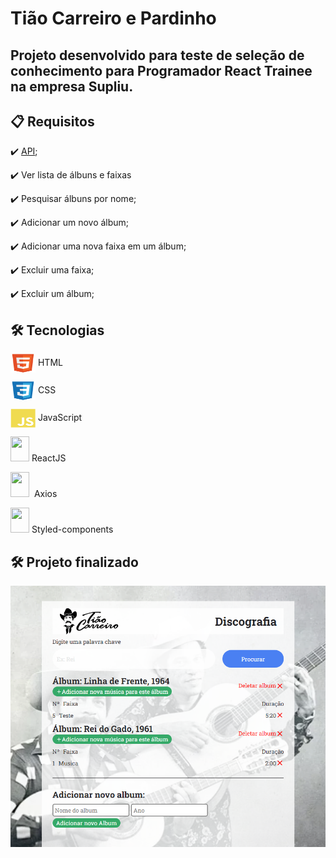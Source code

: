 # Tião Carreiro e Pardinho

## Projeto desenvolvido para teste de seleção de conhecimento para Programador React Trainee na empresa Supliu.

## 📋 Requisitos

✔️ [API](https://tiao.supliu.com.br/);

✔️ Ver lista de álbuns e faixas

✔️ Pesquisar álbuns por nome;

✔️ Adicionar um novo álbum;

✔️ Adicionar uma nova faixa em um álbum;

✔️ Excluir uma faixa;

✔️ Excluir um álbum;

## 🛠 Tecnologias

<img align="center" alt="Celi-HTML" height="30" width="40" src="https://raw.githubusercontent.com/devicons/devicon/master/icons/html5/html5-original.svg"> HTML

<img align="center" alt="Celi-CSS" height="30" width="40" src="https://raw.githubusercontent.com/devicons/devicon/master/icons/css3/css3-original.svg"> CSS

<img align="center" alt="Celi-Js" height="30" width="40" src="https://raw.githubusercontent.com/devicons/devicon/master/icons/javascript/javascript-plain.svg"> JavaScript

<img src="https://upload.wikimedia.org/wikipedia/commons/thumb/a/a7/React-icon.svg/1200px-React-icon.svg.png" width="30" height="40" /> ReactJS

<img src="https://user-images.githubusercontent.com/8939680/57233882-20344080-6fe5-11e9-9086-d20a955bed59.png" width="30" height="40" /> &nbsp;Axios

<img src="https://raw.githubusercontent.com/styled-components/brand/master/styled-components.png" width="30" height="40" /> Styled-components

## 🛠 Projeto finalizado

<img src="./src/assets/aplicativoTiao.png"/>
